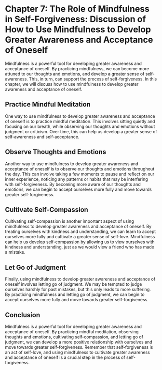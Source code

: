 Chapter 7: The Role of Mindfulness in Self-Forgiveness: Discussion of How to Use Mindfulness to Develop Greater Awareness and Acceptance of Oneself
===================================================================================================================================================

Mindfulness is a powerful tool for developing greater awareness and acceptance of oneself. By practicing mindfulness, we can become more attuned to our thoughts and emotions, and develop a greater sense of self-awareness. This, in turn, can support the process of self-forgiveness. In this chapter, we will discuss how to use mindfulness to develop greater awareness and acceptance of oneself.

Practice Mindful Meditation
---------------------------

One way to use mindfulness to develop greater awareness and acceptance of oneself is to practice mindful meditation. This involves sitting quietly and focusing on our breath, while observing our thoughts and emotions without judgment or criticism. Over time, this can help us develop a greater sense of self-awareness and self-acceptance.

Observe Thoughts and Emotions
-----------------------------

Another way to use mindfulness to develop greater awareness and acceptance of oneself is to observe our thoughts and emotions throughout the day. This can involve taking a few moments to pause and reflect on our inner experience, noticing any patterns or habits that may be interfering with self-forgiveness. By becoming more aware of our thoughts and emotions, we can begin to accept ourselves more fully and move towards greater self-forgiveness.

Cultivate Self-Compassion
-------------------------

Cultivating self-compassion is another important aspect of using mindfulness to develop greater awareness and acceptance of oneself. By treating ourselves with kindness and understanding, we can learn to accept ourselves more fully and cultivate a greater sense of self-love. Mindfulness can help us develop self-compassion by allowing us to view ourselves with kindness and understanding, just as we would view a friend who has made a mistake.

Let Go of Judgment
------------------

Finally, using mindfulness to develop greater awareness and acceptance of oneself involves letting go of judgment. We may be tempted to judge ourselves harshly for past mistakes, but this only leads to more suffering. By practicing mindfulness and letting go of judgment, we can begin to accept ourselves more fully and move towards greater self-forgiveness.

Conclusion
----------

Mindfulness is a powerful tool for developing greater awareness and acceptance of oneself. By practicing mindful meditation, observing thoughts and emotions, cultivating self-compassion, and letting go of judgment, we can develop a more positive relationship with ourselves and move towards greater self-forgiveness. Remember that self-forgiveness is an act of self-love, and using mindfulness to cultivate greater awareness and acceptance of oneself is a crucial step in the process of self-forgiveness.
